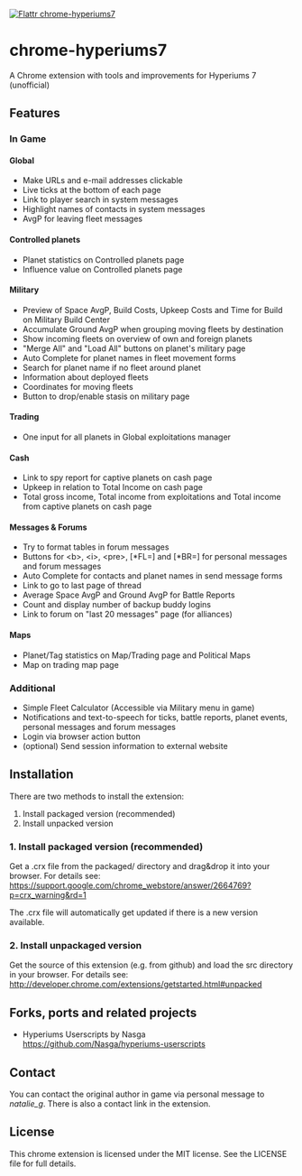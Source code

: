 [![Flattr chrome-hyperiums7](http://api.flattr.com/button/flattr-badge-large.png)](https://flattr.com/submit/auto?user_id=resident-uhlig&url=https://github.com/resident-uhlig/chrome-hyperiums7&title=chrome-hyperiums7&language=JavaScript&tags=github&category=software)

# chrome-hyperiums7

A Chrome extension with tools and improvements for Hyperiums 7 (unofficial)

## Features

### In Game
#### Global
- Make URLs and e-mail addresses clickable
- Live ticks at the bottom of each page
- Link to player search in system messages
- Highlight names of contacts in system messages
- AvgP for leaving fleet messages

#### Controlled planets
- Planet statistics on Controlled planets page
- Influence value on Controlled planets page

#### Military
- Preview of Space AvgP, Build Costs, Upkeep Costs and Time for Build on Military Build Center
- Accumulate Ground AvgP when grouping moving fleets by destination
- Show incoming fleets on overview of own and foreign planets
- "Merge All" and "Load All" buttons on planet's military page
- Auto Complete for planet names in fleet movement forms
- Search for planet name if no fleet around planet
- Information about deployed fleets
- Coordinates for moving fleets
- Button to drop/enable stasis on military page

#### Trading
- One input for all planets in Global exploitations manager

#### Cash
- Link to spy report for captive planets on cash page
- Upkeep in relation to Total Income on cash page
- Total gross income, Total income from exploitations and Total income from captive planets on cash page

#### Messages & Forums
- Try to format tables in forum messages
- Buttons for \<b>, \<i>, \<pre>, [\*FL=] and [\*BR=] for personal messages and forum messages
- Auto Complete for contacts and planet names in send message forms
- Link to go to last page of thread
- Average Space AvgP and Ground AvgP for Battle Reports
- Count and display number of backup buddy logins
- Link to forum on "last 20 messages" page (for alliances)

#### Maps
- Planet/Tag statistics on Map/Trading page and Political Maps
- Map on trading map page

### Additional
- Simple Fleet Calculator (Accessible via Military menu in game)
- Notifications and text-to-speech for ticks, battle reports, planet events, personal messages and forum messages
- Login via browser action button
- (optional) Send session information to external website

## Installation

There are two methods to install the extension:

1. Install packaged version (recommended)
2. Install unpacked version

### 1. Install packaged version (recommended)

Get a .crx file from the packaged/ directory and drag&drop it into your browser. For details see:
https://support.google.com/chrome_webstore/answer/2664769?p=crx_warning&rd=1

The .crx file will automatically get updated if there is a new version available.

### 2. Install unpackaged version

Get the source of this extension (e.g. from github) and load the src directory in your browser. For details see:
http://developer.chrome.com/extensions/getstarted.html#unpacked

## Forks, ports and related projects

- Hyperiums Userscripts by Nasga<br>
  https://github.com/Nasga/hyperiums-userscripts

## Contact

You can contact the original author in game via personal message to *natalie_g*. There is also a contact link in the extension.

## License

This chrome extension is licensed under the MIT license. See the LICENSE file for full details.
